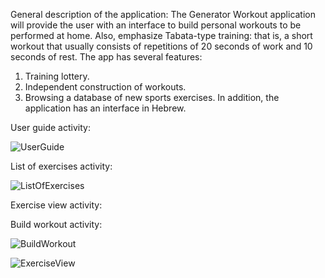 General description of the application: The Generator Workout application will provide the user with an interface to build personal workouts to be performed at home. 
Also, emphasize Tabata-type training: that is, a short workout that usually consists of repetitions of 20 seconds of work and 10 seconds of rest.
The app has several features:
1. Training lottery.
2. Independent construction of workouts.
3. Browsing a database of new sports exercises.
In addition, the application has an interface in Hebrew.

User guide activity:

![UserGuide](https://github.com/BarBussani/Workout-Generator-App/assets/157055591/a280b34b-2a75-4d64-b019-6718224384c3)

List of exercises activity:

![ListOfExercises](https://github.com/BarBussani/Workout-Generator-App/assets/157055591/877d9e23-1703-43e5-9d6e-832f2ebe2e84)

Exercise view activity:



Build workout activity:

![BuildWorkout](https://github.com/BarBussani/Workout-Generator-App/assets/157055591/994ff6b0-3c92-4367-ad1a-82c6088bfcfa)


![ExerciseView](https://github.com/BarBussani/Workout-Generator-App/assets/157055591/97113b27-9d14-464f-b0b1-0bec0e3a5467)





